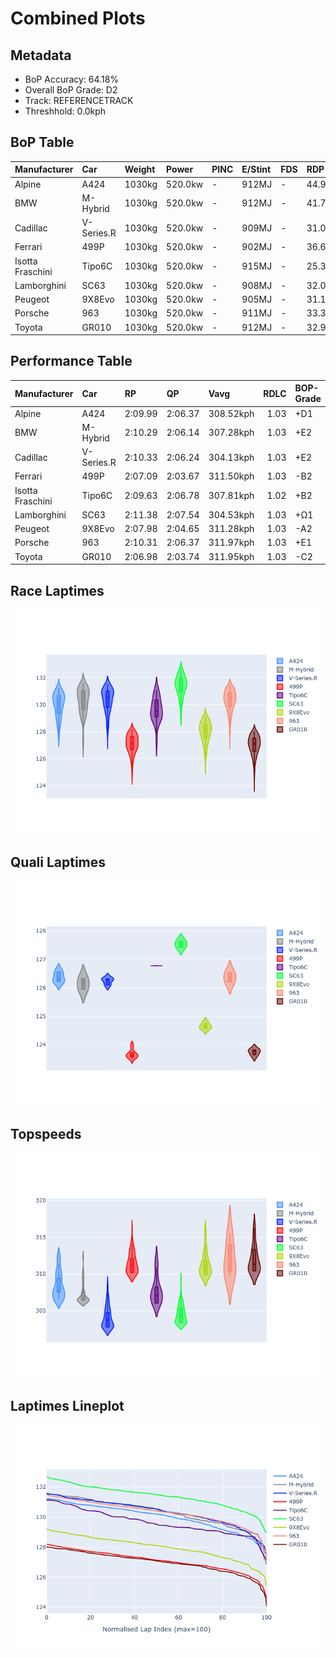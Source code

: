 # Combined Plots

## Metadata

- BoP Accuracy: 64.18%
- Overall BoP Grade: D2
- Track: REFERENCETRACK
- Threshhold: 0.0kph

## BoP Table
| Manufacturer     | Car        | Weight   | Power   | PINC   | E/Stint   | FDS   | RDP    | QDP    | TDP    |
|:-----------------|:-----------|:---------|:--------|:-------|:----------|:------|:-------|:-------|:-------|
| Alpine           | A424       | 1030kg   | 520.0kw | -      | 912MJ     | -     | 44.91% | 62.50% | 24.00% |
| BMW              | M-Hybrid   | 1030kg   | 520.0kw | -      | 912MJ     | -     | 41.75% | 50.00% | 8.15%  |
| Cadillac         | V-Series.R | 1030kg   | 520.0kw | -      | 909MJ     | -     | 31.03% | 75.00% | 11.68% |
| Ferrari          | 499P       | 1030kg   | 520.0kw | -      | 902MJ     | -     | 36.65% | 70.00% | 5.75%  |
| Isotta Fraschini | Tipo6C     | 1030kg   | 520.0kw | -      | 915MJ     | -     | 25.33% | 50.00% | 11.93% |
| Lamborghini      | SC63       | 1030kg   | 520.0kw | -      | 908MJ     | -     | 32.08% | 66.67% | 16.53% |
| Peugeot          | 9X8Evo     | 1030kg   | 520.0kw | -      | 905MJ     | -     | 31.11% | 37.50% | 4.26%  |
| Porsche          | 963        | 1030kg   | 520.0kw | -      | 911MJ     | -     | 33.39% | 11.11% | 0.20%  |
| Toyota           | GR010      | 1030kg   | 520.0kw | -      | 912MJ     | -     | 32.95% | 42.86% | 4.38%  |

## Performance Table
| Manufacturer     | Car        | RP      | QP      | Vavg      |   RDLC | BOP-Grade   | Match   |
|:-----------------|:-----------|:--------|:--------|:----------|-------:|:------------|:--------|
| Alpine           | A424       | 2:09.99 | 2:06.37 | 308.52kph |   1.03 | +D1         | 67.96%  |
| BMW              | M-Hybrid   | 2:10.29 | 2:06.14 | 307.28kph |   1.03 | +E2         | 52.91%  |
| Cadillac         | V-Series.R | 2:10.33 | 2:06.24 | 304.13kph |   1.03 | +E2         | 51.14%  |
| Ferrari          | 499P       | 2:07.09 | 2:03.67 | 311.50kph |   1.03 | -B2         | 80.40%  |
| Isotta Fraschini | Tipo6C     | 2:09.63 | 2:06.78 | 307.81kph |   1.02 | +B2         | 84.21%  |
| Lamborghini      | SC63       | 2:11.38 | 2:07.54 | 304.53kph |   1.03 | +Ω1         | 15.29%  |
| Peugeot          | 9X8Evo     | 2:07.98 | 2:04.65 | 311.28kph |   1.03 | -A2         | 93.36%  |
| Porsche          | 963        | 2:10.31 | 2:06.37 | 311.97kph |   1.03 | +E1         | 57.51%  |
| Toyota           | GR010      | 2:06.98 | 2:03.74 | 311.95kph |   1.03 | -C2         | 74.83%  |

## Race Laptimes
![Race Laptimes](images/race_violin.png)

## Quali Laptimes
![Quali Laptimes](images/quali_violin.png)

## Topspeeds
![Topspeeds](images/topspeed_violin.png)

## Laptimes Lineplot
![Laptimes Lineplot](images/laptime_line.png)

